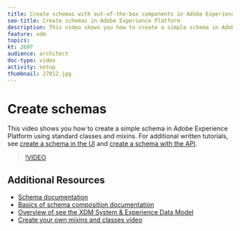 ```yaml
---
title: Create schemas with out-of-the-box components in Adobe Experience Platform
seo-title: Create schemas in Adobe Experience Platform
description: This video shows you how to create a simple schema in Adobe Experience Platform using standard classes and mixins.
feature: xdm
topics:
kt: 2697
audience: architect
doc-type: video
activity: setup
thumbnail: 27012.jpg
---
```


# Create schemas

This video shows you how to create a simple schema in Adobe Experience Platform using standard classes and mixins. For additional written tutorials, see [create a schema in the UI](https://docs.adobe.com/content/help/en/experience-platform/xdm/tutorials/create-schema-ui.html) and [create a schema with the API](https://docs.adobe.com/content/help/en/experience-platform/xdm/tutorials/create-schema-api.html).

>[!VIDEO](https://video.tv.adobe.com/v/27012?quality=12&learn=on)

## Additional Resources

* [Schema documentation](https://experienceleague.adobe.com/docs/experience-platform/xdm/home.html)
* [Basics of schema composition documentation](https://www.adobe.com/go/xdm-schema-composition-basics-en)
* [Overview of see the XDM System & Experience Data Model](understanding-the-xdm-system-and-experience-data-model.md)
* [Create your own mixins and classes video](create-your-own-mixins-and-classes.md)
